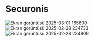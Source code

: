 # Securonis
![Ekran görüntüsü 2025-03-01 165600](https://github.com/user-attachments/assets/ad651ce9-32a1-4a7d-870f-65e239554ff3)
![Ekran görüntüsü 2025-02-28 234733](https://github.com/user-attachments/assets/a99fe3ca-479b-4322-bc51-02a53c47855d)
![Ekran görüntüsü 2025-02-28 234809](https://github.com/user-attachments/assets/a166e9aa-09b7-46a4-bb5d-9353ef3a4c18)
